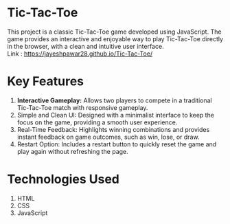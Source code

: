# Tic-Tac-Toe
This project is a classic Tic-Tac-Toe game developed using JavaScript. The game provides an interactive and enjoyable way to play Tic-Tac-Toe directly in the browser, with a clean and intuitive user interface.</br>
Link : https://jayeshpawar28.github.io/Tic-Tac-Toe/

# Key Features
  1. <b>Interactive Gameplay:</b> Allows two players to compete in a traditional Tic-Tac-Toe match with responsive gameplay.
  2. Simple and Clean UI: Designed with a minimalist interface to keep the focus on the game, providing a smooth user experience.
  3. Real-Time Feedback: Highlights winning combinations and provides instant feedback on game outcomes, such as win, lose, or draw.
  4. Restart Option: Includes a restart button to quickly reset the game and play again without refreshing the page.

# Technologies Used

  1. HTML
  2. CSS
  3. JavaScript
